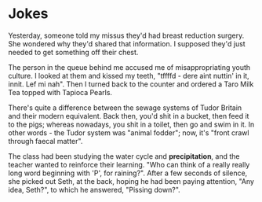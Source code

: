 # Jokes

Yesterday, someone told my missus they'd had breast reduction surgery. She wondered why they'd shared that information. I supposed they'd just needed to get something off their chest.

The person in the queue behind me accused me of misappropriating youth culture. I looked at them and kissed my teeth, "tffffd - dere aint nuttin' in it, innit. Lef mi nah". Then I turned back to the counter and ordered a Taro Milk Tea topped with Tapioca Pearls.

There's quite a difference between the sewage systems of Tudor Britain and their modern equivalent. Back then, you'd shit in a bucket, then feed it to the pigs; whereas nowadays, you shit in a toilet, then go and swim in it. In other words - the Tudor system was "animal fodder"; now, it's "front crawl through faecal matter".

The class had been studying the water cycle and **precipitation**, and the teacher wanted to reinforce their learning. "Who can think of a really really long word beginning with 'P', for raining?". After a few seconds of silence, she picked out Seth, at the back, hoping he had been paying attention, "Any idea, Seth?", to which he answered, "Pissing down?".

&nbsp;
